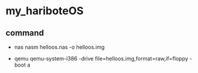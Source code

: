 # my_hariboteOS

## command

- nas
nasm helloos.nas -o helloos.img

- qemu
qemu-system-i386 -drive file=helloos.img,format=raw,if=floppy -boot a
